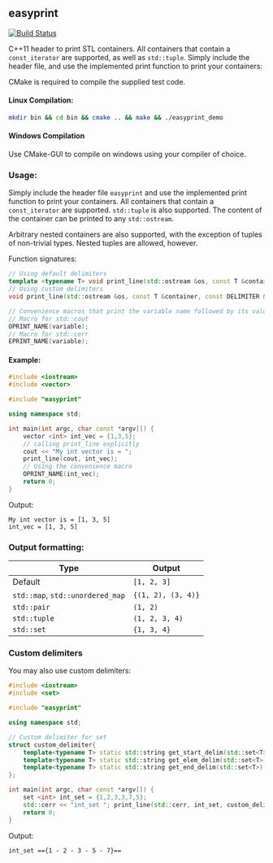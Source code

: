 ## easyprint
[![Build Status](https://travis-ci.org/hebaishi/easy-cpp-print.svg?branch=master)](https://travis-ci.org/hebaishi/easy-cpp-print)

C++11 header to print STL containers. All containers that contain a ```const_iterator``` are supported, as well as ```std::tuple```. Simply include the header file, and use the implemented print function to print your containers:

CMake is required to compile the supplied test code.

#### Linux Compilation:
```bash
mkdir bin && cd bin && cmake .. && make && ./easyprint_demo
```

#### Windows Compilation
Use CMake-GUI to compile on windows using your compiler of choice.

### Usage:

Simply include the header file ```easyprint``` and use the implemented print function to print your containers. All containers that contain a ```const_iterator``` are supported. ```std::tuple``` is also supported. The content of the container can be printed to any ```std::ostream```.

Arbitrary nested containers are also supported, with the exception of tuples of non-trivial types. Nested tuples are allowed, however.

Function signatures:
```C++
// Using default delimiters
template <typename T> void print_line(std::ostream &os, const T &container);
// Using custom delimiters
void print_line(std::ostream &os, const T &container, const DELIMITER &)

// Convenience macros that print the variable name followed by its value:
// Macro for std::cout
OPRINT_NAME(variable);
// Macro for std::cerr
EPRINT_NAME(variable);
```

#### Example:

```cpp
#include <iostream>
#include <vector>

#include "easyprint"

using namespace std;

int main(int argc, char const *argv[]) {
    vector <int> int_vec = {1,3,5};
    // calling print_line explicitly
    cout << "My int vector is = ";
    print_line(cout, int_vec);
    // Using the convenience macro
    OPRINT_NAME(int_vec);
    return 0;
}
```

Output:

```
My int vector is = [1, 3, 5]
int_vec = [1, 3, 5]
```

### Output formatting:

|Type   | Output|
|--------|-----------|
| Default | ```[1, 2, 3]```|
|```std::map```, ```std::unordered_map```| ```{(1, 2), (3, 4)}``` |
|```std::pair``` | ```(1, 2)```|
|```std::tuple```| ```(1, 2, 3, 4)```|
|```std::set```| ```{1, 3, 4}```|

### Custom delimiters

You may also use custom delimiters:

```C++
#include <iostream>
#include <set>

#include "easyprint"

using namespace std;

// Custom delimiter for set
struct custom_delimiter{
    template<typename T> static std::string get_start_delim(std::set<T>) { return std::string("=={"); };
    template<typename T> static std::string get_elem_delim(std::set<T>) { return std::string(" - "); };
    template<typename T> static std::string get_end_delim(std::set<T>) { return std::string("}=="); };
};

int main(int argc, char const *argv[]) {
    set <int> int_set = {1,2,3,3,7,5};
    std::cerr << "int_set "; print_line(std::cerr, int_set, custom_delimiter());
    return 0;
}
```

Output:
```
int_set =={1 - 2 - 3 - 5 - 7}==
```
